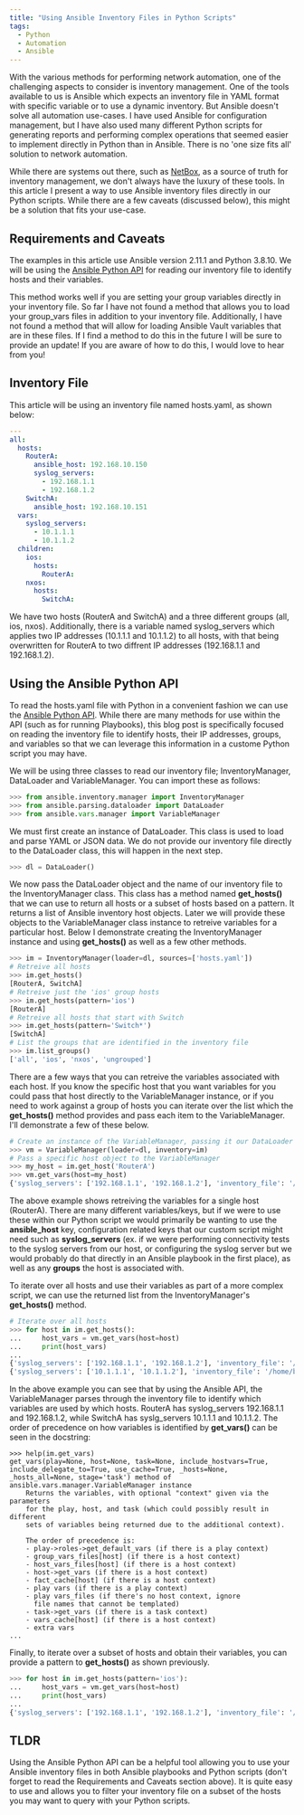 ```yaml
---
title: "Using Ansible Inventory Files in Python Scripts"
tags:
  - Python
  - Automation
  - Ansible
---
```


With the various methods for performing network automation, one of the challenging aspects to consider is inventory management. One of the tools available to us is Ansible which expects an inventory file in YAML format with specific variable or to use a dynamic inventory. But Ansible doesn't solve all automation use-cases. I have used Ansible for configuration management, but I have also used many different Python scripts for generating reports and performing complex operations that seemed easier to implement directly in Python than in Ansible. There is no 'one size fits all' solution to network automation.

While there are systems out there, such as [NetBox](https://netbox.readthedocs.io/en/stable/), as a source of truth for inventory management, we don't always have the luxury of these tools. In this article I present a way to use Ansible inventory files directly in our Python scripts. While there are a few caveats (discussed below), this might be a solution that fits your use-case.

## Requirements and Caveats

The examples in this article use Ansible version 2.11.1 and Python 3.8.10. We will be using the [Ansible Python API](https://docs.ansible.com/ansible/latest/dev_guide/developing_api.html) for reading our inventory file to identify hosts and their variables.

This method works well if you are setting your group variables directly in your inventory file. So far I have not found a method that allows you to load your group_vars files in addition to your inventory file. Additionally, I have not found a method that will allow for loading Ansible Vault variables that are in these files. If I find a method to do this in the future I will be sure to provide an update! If you are aware of how to do this, I would love to hear from you!

## Inventory File

This article will be using an inventory file named hosts.yaml, as shown below:

```yaml
---
all:
  hosts:
    RouterA:
      ansible_host: 192.168.10.150
      syslog_servers:
        - 192.168.1.1
        - 192.168.1.2
    SwitchA:
      ansible_host: 192.168.10.151
  vars:
    syslog_servers:
      - 10.1.1.1
      - 10.1.1.2
  children:
    ios:
      hosts:
        RouterA:
    nxos:
      hosts:
        SwitchA:
```

We have two hosts (RouterA and SwitchA) and a three different groups (all, ios, nxos). Additionally, there is a variable named syslog_servers which applies two IP addresses (10.1.1.1 and 10.1.1.2) to all hosts, with that being overwritten for RouterA to two diffrent IP addresses (192.168.1.1 and 192.168.1.2).

## Using the Ansible Python API

To read the hosts.yaml file with Python in a convenient fashion we can use the [Ansible Python API](https://docs.ansible.com/ansible/latest/dev_guide/developing_api.html). While there are many methods for use within the API (such as for running Playbooks), this blog post is specifically focused on reading the inventory file to identify hosts, their IP addresses, groups, and variables so that we can leverage this information in a custome Python script you may have.

We will be using three classes to read our inventory file; InventoryManager, DataLoader and VariableManager. You can import these as follows:

```python
>>> from ansible.inventory.manager import InventoryManager
>>> from ansible.parsing.dataloader import DataLoader
>>> from ansible.vars.manager import VariableManager
```

We must first create an instance of DataLoader. This class is used to load and parse YAML or JSON data. We do not provide our inventory file directly to the DataLoader class, this will happen in the next step.

```python
>>> dl = DataLoader()
```

We now pass the DataLoader object and the name of our inventory file to the InventoryManager class. This class has a method named **get_hosts()** that we can use to return all hosts or a subset of hosts based on a pattern. It returns a list of Ansible inventory host objects. Later we will provide these objects to the VariableManager class instance to retreive variables for a particular host. Below I demonstrate creating the InventoryManager instance and using **get_hosts()** as well as a few other methods.

```python
>>> im = InventoryManager(loader=dl, sources=['hosts.yaml'])
# Retreive all hosts
>>> im.get_hosts()
[RouterA, SwitchA]
# Retreive just the 'ios' group hosts
>>> im.get_hosts(pattern='ios')
[RouterA]
# Retreive all hosts that start with Switch
>>> im.get_hosts(pattern='Switch*')
[SwitchA]
# List the groups that are identified in the inventory file
>>> im.list_groups()
['all', 'ios', 'nxos', 'ungrouped']
```

There are a few ways that you can retreive the variables associated with each host. If you know the specific host that you want variables for you could pass that host directly to the VariableManager instance, or if you need to work against a group of hosts you can iterate over the list which the **get_hosts()** method provides and pass each item to the VariableManager. I'll demonstrate a few of these below.

```python
# Create an instance of the VariableManager, passing it our DataLoader and InventoryManager class instances
>>> vm = VariableManager(loader=dl, inventory=im)
# Pass a specific host object to the VariableManager
>>> my_host = im.get_host('RouterA')
>>> vm.get_vars(host=my_host)
{'syslog_servers': ['192.168.1.1', '192.168.1.2'], 'inventory_file': '/home/byaklin/ansible/inventory/hosts.yaml', 'inventory_dir': '/home/byaklin/ansible/inventory', 'ansible_host': '192.168.10.150', 'inventory_hostname': 'RouterA', 'inventory_hostname_short': 'RouterA', 'group_names': ['ios'], 'ansible_facts': {}, 'playbook_dir': '/home/byaklin/ansible/inventory', 'ansible_playbook_python': '/usr/bin/python3', 'ansible_config_file': None, 'groups': {'all': ['RouterA', 'SwitchA'], 'ungrouped': [], 'ios': ['RouterA'], 'nxos': ['SwitchA']}, 'omit': '__omit_place_holder__6c71c9ad93fbde3c2d7cd7336c994199d4a97678', 'ansible_version': 'Unknown'}
```

The above example shows retreiving the variables for a single host (RouterA). There are many different variables/keys, but if we were to use these within our Python script we would primarily be wanting to use the **ansible_host** key, configuration related keys that our custom script might need such as **syslog_servers** (ex. if we were performing connectivity tests to the syslog servers from our host, or configuring the syslog server but we would probably do that directly in an Ansible playbook in the first place), as well as any **groups** the host is associated with.

To iterate over all hosts and use their variables as part of a more complex script, we can use the returned list from the InventoryManager's **get_hosts()** method.

```python
# Iterate over all hosts
>>> for host in im.get_hosts():
...     host_vars = vm.get_vars(host=host)
...     print(host_vars)
...
{'syslog_servers': ['192.168.1.1', '192.168.1.2'], 'inventory_file': '/home/byaklin/ansible/inventory/hosts.yaml', 'inventory_dir': '/home/byaklin/ansible/inventory', 'ansible_host': '192.168.10.150', 'inventory_hostname': 'RouterA', 'inventory_hostname_short': 'RouterA', 'group_names': ['ios'], 'ansible_facts': {}, 'playbook_dir': '/home/byaklin/ansible/inventory', 'ansible_playbook_python': '/usr/bin/python3', 'ansible_config_file': None, 'groups': {'all': ['RouterA', 'SwitchA'], 'ungrouped': [], 'ios': ['RouterA'], 'nxos': ['SwitchA']}, 'omit': '__omit_place_holder__6c71c9ad93fbde3c2d7cd7336c994199d4a97678', 'ansible_version': 'Unknown'}
{'syslog_servers': ['10.1.1.1', '10.1.1.2'], 'inventory_file': '/home/byaklin/ansible/inventory/hosts.yaml', 'inventory_dir': '/home/byaklin/ansible/inventory', 'ansible_host': '192.168.10.151', 'inventory_hostname': 'SwitchA', 'inventory_hostname_short': 'SwitchA', 'group_names': ['nxos'], 'ansible_facts': {}, 'playbook_dir': '/home/byaklin/ansible/inventory', 'ansible_playbook_python': '/usr/bin/python3', 'ansible_config_file': None, 'groups': {'all': ['RouterA', 'SwitchA'], 'ungrouped': [], 'ios': ['RouterA'], 'nxos': ['SwitchA']}, 'omit': '__omit_place_holder__6c71c9ad93fbde3c2d7cd7336c994199d4a97678', 'ansible_version': 'Unknown'}
```

In the above example you can see that by using the Ansible API, the VariableManager parses through the inventory file to identify which variables are used by which hosts. RouterA has syslog_servers 192.168.1.1 and 192.168.1.2, while SwitchA has syslg_servers 10.1.1.1 and 10.1.1.2. The order of precedence on how variables is identified by **get_vars()** can be seen in the docstring:

```
>>> help(im.get_vars)
get_vars(play=None, host=None, task=None, include_hostvars=True, include_delegate_to=True, use_cache=True, _hosts=None, _hosts_all=None, stage='task') method of ansible.vars.manager.VariableManager instance
    Returns the variables, with optional "context" given via the parameters
    for the play, host, and task (which could possibly result in different
    sets of variables being returned due to the additional context).

    The order of precedence is:
    - play->roles->get_default_vars (if there is a play context)
    - group_vars_files[host] (if there is a host context)
    - host_vars_files[host] (if there is a host context)
    - host->get_vars (if there is a host context)
    - fact_cache[host] (if there is a host context)
    - play vars (if there is a play context)
    - play vars_files (if there's no host context, ignore
      file names that cannot be templated)
    - task->get_vars (if there is a task context)
    - vars_cache[host] (if there is a host context)
    - extra vars
...
```

Finally, to iterate over a subset of hosts and obtain their variables, you can provide a pattern to **get_hosts()** as shown previously.

```python
>>> for host in im.get_hosts(pattern='ios'):
...     host_vars = vm.get_vars(host=host)
...     print(host_vars)
...
{'syslog_servers': ['192.168.1.1', '192.168.1.2'], 'inventory_file': '/home/byaklin/ansible/inventory/hosts.yaml', 'inventory_dir': '/home/byaklin/ansible/inventory', 'ansible_host': '192.168.10.150', 'inventory_hostname': 'RouterA', 'inventory_hostname_short': 'RouterA', 'group_names': ['ios'], 'ansible_facts': {}, 'playbook_dir': '/home/byaklin/ansible/inventory', 'ansible_playbook_python': '/usr/bin/python3', 'ansible_config_file': None, 'groups': {'all': ['RouterA', 'SwitchA'], 'ungrouped': [], 'ios': ['RouterA'], 'nxos': ['SwitchA']}, 'omit': '__omit_place_holder__6c71c9ad93fbde3c2d7cd7336c994199d4a97678', 'ansible_version': 'Unknown'}
```

## TLDR

Using the Ansible Python API can be a helpful tool allowing you to use your Ansible inventory files in both Ansible playbooks and Python scripts (don't forget to read the Requirements and Caveats section above). It is quite easy to use and allows you to filter your inventory file on a subset of the hosts you may want to query with your Python scripts.
